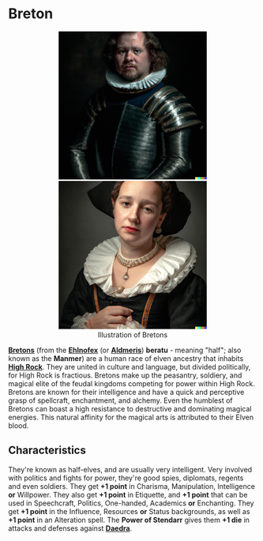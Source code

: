 # Breton

<div class="amrnth-img-box">
	<figure>
		<center>
			<img src="/uploads/images/races/breton_male.png" height="300" alt="Portrait of a male Breton. A human with white skin, long dark brown hair and black eyes. He's wearing heavy ceremonial armor with a white ruff in his neck and a patched beard.">
			<img src="/uploads/images/races/breton_female.png" height="300" alt="Portrait of a female Breton. A human with white skin, short light brown hair and dark brown eyes. She's wearing a black dress, as well as a black hat with some jewelry around her neck.">
			<figcaption class="amrnth-img-cap">Illustration of Bretons</figcaption>
		</center>
	</figure>
</div>

**[Bretons](https://en.uesp.net/wiki/Lore:Breton)** (from the **[Ehlnofex](https://en.uesp.net/wiki/Lore:Ehlnofex_Languages)** (or **[Aldmeris](https://www.imperial-library.info/content/hrafnirs-languages-nordic#Aldmeris)**) **beratu** - meaning "half"; also known as the **Manmer**) are a human race of elven ancestry that inhabits **[High Rock](https://en.uesp.net/wiki/Lore:High_Rock)**. They are united in culture and language, but divided politically, for High Rock is fractious. Bretons make up the peasantry, soldiery, and magical elite of the feudal kingdoms competing for power within High Rock. Bretons are known for their intelligence and have a quick and perceptive grasp of spellcraft, enchantment, and alchemy. Even the humblest of Bretons can boast a high resistance to destructive and dominating magical energies. This natural affinity for the magical arts is attributed to their Elven blood.

## Characteristics
They're known as half-elves, and are usually very intelligent. Very involved with politics and fights for power, they're good spies, diplomats, regents and even soldiers. They get **+1 point** in Charisma, Manipulation, Intelligence **or** Willpower. They also get **+1 point** in Etiquette, and **+1 point** that can be used in Speechcraft, Politics, One-handed, Academics **or** Enchanting. They get **+1 point** in the Influence, Resources **or** Status backgrounds, as well as **+1 point** in an Alteration spell. The **Power of Stendarr** gives them **+1 die** in attacks and defenses against **[Daedra](https://uesp.net/wiki/Lore:Daedra)**.